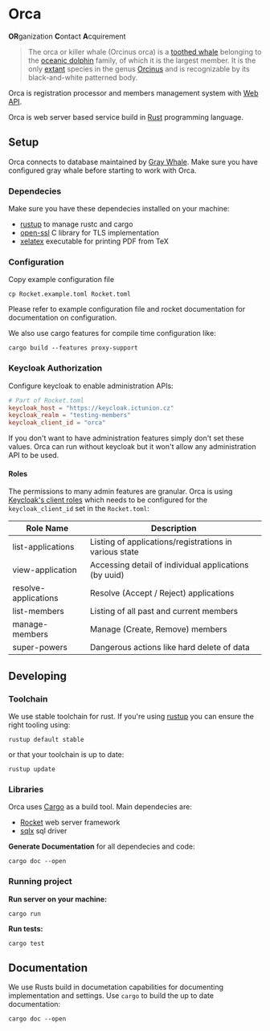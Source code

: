 # Orca

**OR**ganization **C**ontact **A**cquirement

> The orca or killer whale (Orcinus orca) is a [toothed whale](https://en.wikipedia.org/wiki/Toothed_whale)
> belonging to the [oceanic dolphin](https://en.wikipedia.org/wiki/Oceanic_dolphin) family, of which it is the largest member.
> It is the only [extant](https://en.wikipedia.org/wiki/Neontology#Extant_taxa_versus_extinct_taxa)
> species in the genus [Orcinus](https://en.wikipedia.org/wiki/Orcinus)
> and is recognizable by its black-and-white patterned body.

Orca is registration processor and members management system with [Web API](https://en.wikipedia.org/wiki/Web_API).

Orca is web server based service build in [Rust](rust-lang.org) programming language.

## Setup

Orca connects to database maintained by [Gray Whale](../gray-whale).
Make sure you have configured gray whale before starting to work with Orca.

### Dependecies

Make sure you have these dependecies installed on your machine:

- [rustup](https://rustup.rs/) to manage rustc and cargo
- [open-ssl](https://www.openssl.org/) C library for TLS implementation
- [xelatex](https://xetex.sourceforge.net/) executable for printing PDF from TeX

### Configuration

Copy example configuration file

```
cp Rocket.example.toml Rocket.toml
```

Please refer to example configuration file and rocket documentation for documentation on configuration.

We also use cargo features for compile time configuration like:

```
cargo build --features proxy-support
```

### Keycloak Authorization

Configure keycloak to enable administration APIs:

```toml
# Part of Rocket.toml
keycloak_host = "https://keycloak.ictunion.cz"
keycloak_realm = "testing-members"
keycloak_client_id = "orca"
```

If you don't want to have administration features simply don't set these values.
Orca can run without keycloak but it won't allow any administration API to be used.

#### Roles

The permissions to many admin features are granular.
Orca is using [Keycloak's client roles](https://www.keycloak.org/docs/latest/server_admin/#core-concepts-and-terms)
which needs to be configured for the `keycloak_client_id` set in the `Rocket.toml`:

| Role Name            | Description                                            |
|----------------------|--------------------------------------------------------|
| list-applications    | Listing of applications/registrations in various state |
| view-application     | Accessing detail of individual applications (by uuid)  |
| resolve-applications | Resolve (Accept / Reject) applications                 |
| list-members         | Listing of all past and current members                |
| manage-members       | Manage (Create, Remove) members                        |
| super-powers         | Dangerous actions like hard delete of data             |

## Developing

### Toolchain

We use stable toolchain for rust.
If you're using [rustup](https://rustup.rs/) you can ensure the right tooling using:

```
rustup default stable
```

or that your toolchain is up to date:

```
rustup update
```

### Libraries

Orca uses [Cargo](https://doc.rust-lang.org/cargo/) as a build tool.
Main dependecies are:

- [Rocket](https://rocket.rs/) web server framework
- [sqlx](https://crates.io/crates/sqlx) sql driver

__Generate Documentation__ for all dependecies and code:

```
cargo doc --open
```

### Running project

__Run server on your machine:__

```
cargo run
```

__Run tests:__

```
cargo test
```

## Documentation

We use Rusts build in documetation capabilities for documenting implementation
and settings. Use `cargo` to build the up to date documentation:

```
cargo doc --open
```
